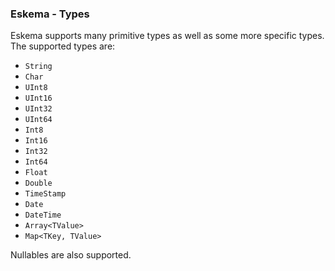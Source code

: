 ### Eskema - Types

Eskema supports many primitive types as well as some more specific types. The supported types are:

- `String`
- `Char`
- `UInt8`
- `UInt16`
- `UInt32`
- `UInt64`
- `Int8`
- `Int16`
- `Int32`
- `Int64`
- `Float`
- `Double`
- `TimeStamp`
- `Date`
- `DateTime`
- `Array<TValue>`
- `Map<TKey, TValue>`

Nullables are also supported.